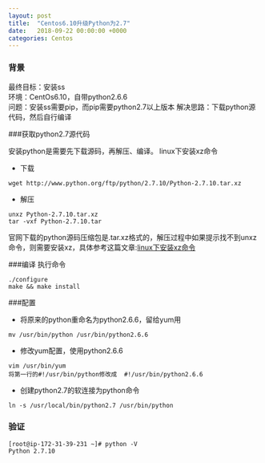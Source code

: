 ```yaml
---
layout: post
title:  "Centos6.10升级Python为2.7"
date:   2018-09-22 00:00:00 +0000
categories: Centos
---
```

### 背景
最终目标：安装ss  
环境：CentOs6.10，自带python2.6.6   
问题：安装ss需要pip，而pip需要python2.7以上版本
解决思路：下载python源代码，然后自行编译

###获取python2.7源代码

安装python是需要先下载源码，再解压、编译。
linux下安装xz命令


 - 下载
```
wget http://www.python.org/ftp/python/2.7.10/Python-2.7.10.tar.xz
```

 - 解压
```
unxz Python-2.7.10.tar.xz
tar -vxf Python-2.7.10.tar
```

官网下载的python源码压缩包是.tar.xz格式的，解压过程中如果提示找不到unxz命令，则需要安装xz，具体参考这篇文章:[linux下安装xz命令](https://blog.csdn.net/qq_21383435/article/details/79540117)

###编译
执行命令  
```
./configure   
make && make install
```

###配置
 - 将原来的python重命名为python2.6.6，留给yum用
```  
mv /usr/bin/python /usr/bin/python2.6.6
```

 - 修改yum配置，使用python2.6.6  
```
vim /usr/bin/yum  
将第一行的#!/usr/bin/python修改成  #!/usr/bin/python2.6.6
```

 - 创建python2.7的软连接为python命令  
```
ln -s /usr/local/bin/python2.7 /usr/bin/python
```

### 验证
```
[root@ip-172-31-39-231 ~]# python -V
Python 2.7.10
```

